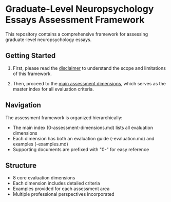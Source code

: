 # Graduate-Level Neuropsychology Essays Assessment Framework

This repository contains a comprehensive framework for assessing graduate-level neuropsychology essays.

## Getting Started

1. First, please read the [disclaimer](0-disclaimer.md) to understand the scope and limitations of this framework.

2. Then, proceed to the [main assessment dimensions](0-assessment-dimensions.md), which serves as the master index for all evaluation criteria.

## Navigation

The assessment framework is organized hierarchically:
- The main index (0-assessment-dimensions.md) lists all evaluation dimensions
- Each dimension has both an evaluation guide (-evaluation.md) and examples (-examples.md)
- Supporting documents are prefixed with "0-" for easy reference

## Structure
- 8 core evaluation dimensions
- Each dimension includes detailed criteria
- Examples provided for each assessment area
- Multiple professional perspectives incorporated
